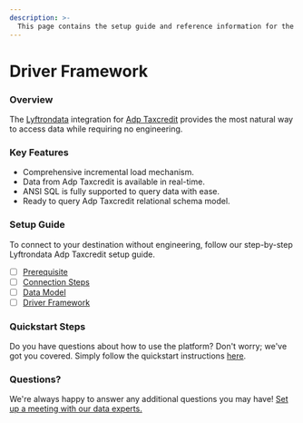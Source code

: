 ```yaml
---
description: >-
  This page contains the setup guide and reference information for the Adp Taxcredit source connector.
---
```


# Driver Framework

### Overview

The [Lyftrondata](https://www.lyftrondata.com/) integration for [Adp Taxcredit](None) provides the most natural way to access data while requiring no engineering.

### Key Features

* Comprehensive incremental load mechanism.
* Data from Adp Taxcredit is available in real-time.&#x20;
* ANSI SQL is fully supported to query data with ease.
* Ready to query Adp Taxcredit relational schema model.

### Setup Guide

To connect to your destination without engineering, follow our step-by-step Lyftrondata Adp Taxcredit setup guide.

* [ ] [Prerequisite](../prerequisite.md)
* [ ] [Connection Steps](../connection-steps.md)
* [ ] [Data Model](../data-model/erd.md)
* [ ] [Driver Framework](../driver-framework/)

### Quickstart Steps

Do you have questions about how to use the platform? Don't worry; we've got you covered. Simply follow the quickstart instructions [here](../driver-framework/README.md).

### Questions? <a href="#questions" id="questions"></a>

We're always happy to answer any additional questions you may have! [Set up a meeting with our data experts.](https://www.lyftrondata.com/book-a-meeting/)


